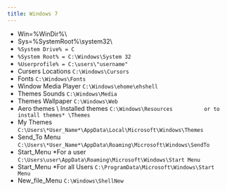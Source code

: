 ```yaml
---
title: Windows 7
---
```


- Win=%WinDir%\
- Sys=%SystemRoot%\system32\
- `%System Drive% = C`
- `%System Root% = C:\Windows\System 32`
- `%Userprofile% = C:\users\"username"`
- Cursers Locations `C:\Windows\Cursors`
- Fonts `C:\Windows\Fonts`
- Window Media Player `C:\Windows\ehome\ehshell`
- Themes Sounds `C:\Windows\Media`
- Themes Wallpaper `C:\Windows\Web`
- Aero themes \ Installed themes `C:\Windows\Resources          or to install themes* \Themes`
- My Themes `C:\Users\*User_Name*\AppData\Local\Microsoft\Windows\Themes`
- Send_To Menu `C:\Users\*User_Name*\AppData\Roaming\Microsoft\Windows\SendTo`
- Start_Menu *For a user `C:\Users\user\AppData\Roaming\Microsoft\Windows\Start Menu`
- Start_Menu *For all Users `C:\ProgramData\Microsoft\Windows\Start Menu`
- New_file_Menu `C:\Windows\ShellNew`

